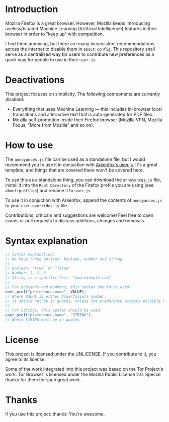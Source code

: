 # Introduction
Mozilla Firefox is a great browser. However, Mozilla keeps introducing useless/bloated Machine Learning (Artificial Intelligence) features in their browser in order to "keep up" with competition.

I find them annoying, but there are many inconsistent recommendations across the internet to disable them in `about:config`. This repository shall serve as a centralized way for users to contribute new preferences as a quick way for people to use in their `user.js`.

# Deactivations

This project focuses on simplicity. The following components are currently disabled:

- Everything that uses Machine Learning — this includes in-browser local translations and alternative text that is auto-generated for PDF files.
- Mozilla self-promotion inside their Firefox browser (Mozilla VPN, Mozilla Focus, "More from Mozilla" and so on).

# How to use
The `annoyances.js` file can be used as a standalone file, but I would recommend you to use it in conjuction with [Arkenfox's user.js](https://github.com/arkenfox/user.js). It's a great template, and things that are covered there won't be covered here.

To use this as a standalone thing, you can download the `annoyances.js` file, install it into the `Root Directory` of the Firefox profile you are using (see `about:profiles`) and rename it to `user.js`.

To use it in conjuction with Arkenfox, append the contents of `annoyances.js` to your `user-overrides.js` file.

Contributions, criticsm and suggestions are welcome! Feel free to open issues or pull requests to discuss additions, changes and removals.

# Syntax explanation
```javascript
// Syntax explanation:
// We have three options: boolean, number and string
//
// Boolean: "true" or "false"
// Number: 1, 2, 3
// String is a specific text: "www.example.com"
//
// For Booleans and Numbers, this syntax should be used:
user_pref("preference.name", VALUE);
// Where VALUE is either true/false/a number.
// It should not be in quotes, unless the preference accepts multiple VALUEs.
//
// For Strings, this syntax should be used:
user_pref("preference.name", "STRING");
// Where STRING must be in quotes
```

# License
This project is licensed under the UNLICENSE. If you contribute to it, you agree to its license.

Some of the work integrated into this project was based on the Tor Project's work. Tor Browser is licensed under the Mozilla Public License 2.0. Special thanks for them for such great work.

# Thanks
If you use this project: thanks! You're awesome.
